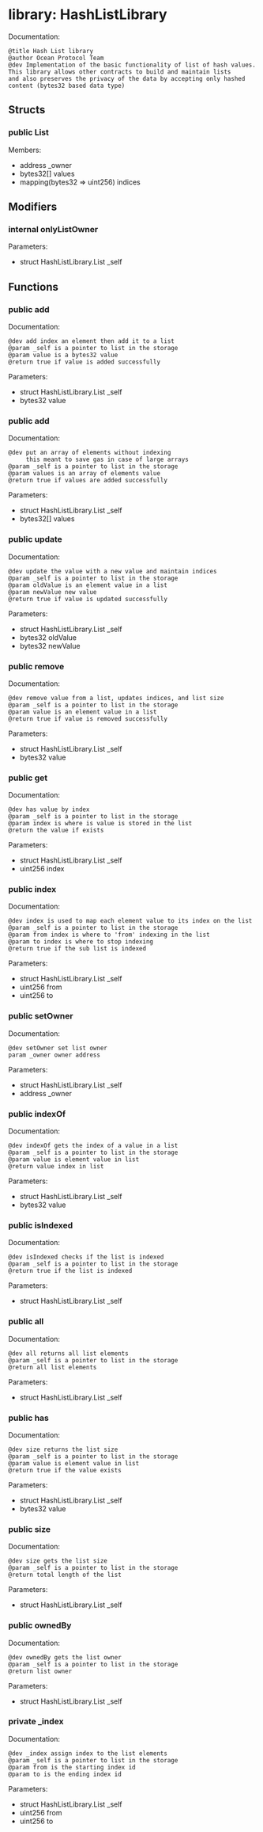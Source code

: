 
# library: HashListLibrary

Documentation:
```
@title Hash List library
@author Ocean Protocol Team
@dev Implementation of the basic functionality of list of hash values.
This library allows other contracts to build and maintain lists
and also preserves the privacy of the data by accepting only hashed 
content (bytes32 based data type)
```

## Structs

### public List
Members:
* address _owner
* bytes32[] values
* mapping(bytes32 => uint256) indices

## Modifiers

### internal onlyListOwner
Parameters:
* struct HashListLibrary.List _self

## Functions

### public add

Documentation:

```
@dev add index an element then add it to a list
@param _self is a pointer to list in the storage
@param value is a bytes32 value
@return true if value is added successfully
```
Parameters:
* struct HashListLibrary.List _self
* bytes32 value

### public add

Documentation:

```
@dev put an array of elements without indexing
     this meant to save gas in case of large arrays
@param _self is a pointer to list in the storage
@param values is an array of elements value
@return true if values are added successfully
```
Parameters:
* struct HashListLibrary.List _self
* bytes32[] values

### public update

Documentation:

```
@dev update the value with a new value and maintain indices
@param _self is a pointer to list in the storage
@param oldValue is an element value in a list
@param newValue new value
@return true if value is updated successfully
```
Parameters:
* struct HashListLibrary.List _self
* bytes32 oldValue
* bytes32 newValue

### public remove

Documentation:

```
@dev remove value from a list, updates indices, and list size 
@param _self is a pointer to list in the storage
@param value is an element value in a list
@return true if value is removed successfully
```
Parameters:
* struct HashListLibrary.List _self
* bytes32 value

### public get

Documentation:

```
@dev has value by index 
@param _self is a pointer to list in the storage
@param index is where is value is stored in the list
@return the value if exists
```
Parameters:
* struct HashListLibrary.List _self
* uint256 index

### public index

Documentation:

```
@dev index is used to map each element value to its index on the list 
@param _self is a pointer to list in the storage
@param from index is where to 'from' indexing in the list
@param to index is where to stop indexing
@return true if the sub list is indexed
```
Parameters:
* struct HashListLibrary.List _self
* uint256 from
* uint256 to

### public setOwner

Documentation:

```
@dev setOwner set list owner
param _owner owner address
```
Parameters:
* struct HashListLibrary.List _self
* address _owner

### public indexOf

Documentation:

```
@dev indexOf gets the index of a value in a list
@param _self is a pointer to list in the storage
@param value is element value in list
@return value index in list
```
Parameters:
* struct HashListLibrary.List _self
* bytes32 value

### public isIndexed

Documentation:

```
@dev isIndexed checks if the list is indexed
@param _self is a pointer to list in the storage
@return true if the list is indexed
```
Parameters:
* struct HashListLibrary.List _self

### public all

Documentation:

```
@dev all returns all list elements
@param _self is a pointer to list in the storage
@return all list elements
```
Parameters:
* struct HashListLibrary.List _self

### public has

Documentation:

```
@dev size returns the list size
@param _self is a pointer to list in the storage
@param value is element value in list
@return true if the value exists
```
Parameters:
* struct HashListLibrary.List _self
* bytes32 value

### public size

Documentation:

```
@dev size gets the list size
@param _self is a pointer to list in the storage
@return total length of the list
```
Parameters:
* struct HashListLibrary.List _self

### public ownedBy

Documentation:

```
@dev ownedBy gets the list owner
@param _self is a pointer to list in the storage
@return list owner
```
Parameters:
* struct HashListLibrary.List _self

### private _index

Documentation:

```
@dev _index assign index to the list elements
@param _self is a pointer to list in the storage
@param from is the starting index id
@param to is the ending index id
```
Parameters:
* struct HashListLibrary.List _self
* uint256 from
* uint256 to
